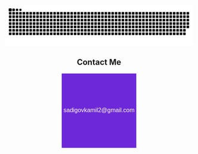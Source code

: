 ![Grid Snake](https://raw.githubusercontent.com/1999AZZAR/1999AZZAR/readme/resources/img/grid-snake.svg)


<div align="center">
  <h2>Contact Me</h2>
  
<svg xmlns="http://www.w3.org/2000/svg" viewBox="0 0 200 200" width="200" height="200">
  <style>
    .email { fill: #ffffff; font-family: Arial, sans-serif; font-size: 16px; }
  </style>
  <rect width="200" height="200" fill="#6d28d9"/>
  <text x="50%" y="50%" alignment-baseline="middle" text-anchor="middle" class="email">sadigovkamil2@gmail.com</text>
</svg>

</div>
